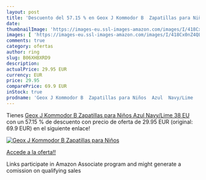 ```yaml
---
layout: post
title: 'Descuento del 57.15 % en Geox J Kommodor B  Zapatillas para Niños'
date: 
thumbnailImage: 'https://images-eu.ssl-images-amazon.com/images/I/418Cx0nZ4QL._SL200_.jpg'
images: [ 'https://images-eu.ssl-images-amazon.com/images/I/418Cx0nZ4QL._SL200_.jpg' ]
comments: true
category: ofertas
author: ring
slug: B06XHBXRD9
description:
actualPrice: 29.95 EUR
currency: EUR
price: 29.95
comparePrice: 69.9 EUR
inStock: true
prodname: 'Geox J Kommodor B  Zapatillas para Niños  Azul  Navy/Lime   38 EU'
---
```


Tienes [Geox J Kommodor B  Zapatillas para Niños  Azul  Navy/Lime   38 EU](https://www.amazon.es/dp/B06XHBXRD9/?tag=tolees-21) con un 57.15 % de descuento con precio de oferta de 29.95 EUR (original: 69.9 EUR) en el siguiente enlace!

[![Geox J Kommodor B  Zapatillas para Niños](https://images-eu.ssl-images-amazon.com/images/I/418Cx0nZ4QL._SL200_.jpg)](https://www.amazon.es/dp/B06XHBXRD9/?tag=tolees-21)

[Accede a la oferta!!](https://www.amazon.es/dp/B06XHBXRD9/?tag=tolees-21)

Links participate in Amazon Associate program and might generate a comission on qualifying sales



